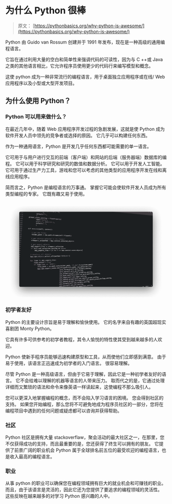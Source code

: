 # 为什么 Python 很棒

> 原文： [https://pythonbasics.org/why-python-is-awesome/](https://pythonbasics.org/why-python-is-awesome/)

Python 由 Guido van Rossum 创建并于 1991 年发布，现在是一种高级的通用编程语言。

它旨在通过利用大量的空白和简单性来强调代码的可读性，因为与 C ++或 Java 之类的其他语言相比，它允许程序员使用更少的代码行来编写模型和概念。

这使 python 成为一种非常流行的编程语言，用于桌面独立应用程序或在线/ Web 应用程序以及小型或大型开发项目。



## 为什么使用 Python？

### Python 可以用来做什么？

在最近几年中，随着 Web 应用程序开发过程的急剧发展，这就是使 Python 成为软件开发人员中领先的竞争者或选择的原因。 它几乎可以构建任何东西。

作为一种通用语言，Python 是开发几乎任何东西都可能需要的单一语言。

它可用于与用户进行交互的前端（客户端）和网站的后端（服务器端）数据库的编程。 它可以用于科学研究和研究的数值和数据分析。 它可以用于开发人工智能。 它可用于通过生产力工具，游戏和您可以考虑的其他类型的应用程序开发在线和离线应用程序。

简而言之，Python 是编程语言的万事通。 掌握它可能会使软件开发人员成为所有类型编程的专家。 它既有趣又易于使用。

![python programming](img/2f3c943a5c5e6309dc82d8e9cec78f8f.jpg)

### 初学者友好

Python 的主要设计宗旨是易于理解和愉快使用。 它的名字来自有趣的英国超现实喜剧团 Monty Python。

它具有许多可供参考的初学者教程，其令人愉悦的特性使其受到越来越多的人欢迎。

Python 使新手程序员能够迅速构建原型和工具，从而使他们立即感到满意。 由于易于使用，该语言正迅速成为初学者的入门语言。 很容易理解。


尽管 Python 是一种高级语言，但由于它易于理解，因此它是一种初学者友好的语言。 它不会给难以理解的机器等语言的人带来压力。 取而代之的是，它通过处理详细而又繁琐的语法和命令来像英语一样读起来，这使编程不那么吸引人。

您可以更深入地掌握编程的概念，而不会陷入学习语言的困境。 您会得到社区的支持。 如果您开始编程，那么您将不可避免地成为程序员社区的一部分，您将在编程项目中遇到的任何问题或疑虑都可以咨询并获得帮助。

### 社区

Python 社区是拥有大量 stackoverflaw，聚会活动的最大社区之一，在那里，您不仅获得成功的支持，而且最重要的是，您还获得了终生可以拥有的朋友。 它提供了前景广阔的职业机会 Python 属于全球排名前五位的最受欢迎的编程语言，也是收入最高的编程语言。

### 职业

从事 python 的职业可以确保您在编程领域拥有巨大的就业机会和可赚钱的职业。 而且，由于该语言是灵活的，因此它还为您提供了要追求的编程领域的灵活性。 这些反映在越来越多的对学习 Python 感兴趣的人中。